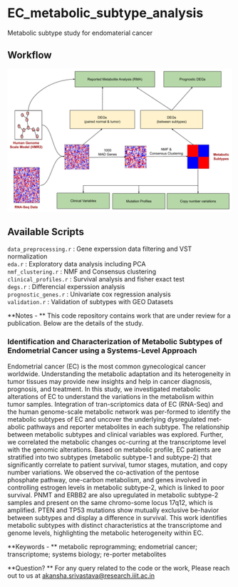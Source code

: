 # EC_metabolic_subtype_analysis
Metabolic subtype study for endomaterial cancer

## Workflow
<img src="https://github.com/Akankxha/EC_metabolic_subtype_analysis/blob/main/Figure1.jpg" width="600" />


## Available Scripts
`data_preprocessing.r` : Gene experssion data filtering and VST normalization \
`eda.r` : Exploratory data analysis including PCA \
`nmf_clustering.r` : NMF and Consensus clustering \
`clinical_profiles.r` : Survival analysis and fisher exact test \
`degs.r` : Differencial experssion analysis \
`prognostic_genes.r` : Univariate cox regression analysis \
`validation.r` : Validation of subtypes with GEO Datasets 

**Notes - ** This code repository contains work that are under review for a publication. Below are the details of the study.


### Identification and Characterization of Metabolic Subtypes of Endometrial Cancer using a Systems-Level Approach 
Endometrial cancer (EC) is the most common gynecological cancer worldwide. Understanding the metabolic adaptation and its heterogeneity in tumor tissues may provide new insights and help in cancer diagnosis, prognosis, and treatment. In this study, we investigated metabolic alterations of EC to understand the variations in the metabolism within tumor samples. Integration of tran-scriptomics data of EC (RNA-Seq) and the human genome-scale metabolic network was per-formed to identify the metabolic subtypes of EC and uncover the underlying dysregulated met-abolic pathways and reporter metabolites in each subtype. The relationship between metabolic subtypes and clinical variables was explored. Further, we correlated the metabolic changes oc-curring at the transcriptome level with the genomic alterations. Based on metabolic profile, EC patients are stratified into two subtypes (metabolic subtype-1 and subtype-2) that significantly correlate to patient survival, tumor stages, mutation, and copy number variations. We observed the co-activation of the pentose phosphate pathway, one-carbon metabolism, and genes involved in controlling estrogen levels in metabolic subtype-2, which is linked to poor survival. PNMT and ERBB2 are also upregulated in metabolic subtype-2 samples and present on the same chromo-some locus 17q12, which is amplified. PTEN and TP53 mutations show mutually exclusive be-havior between subtypes and display a difference in survival. This work identifies metabolic subtypes with distinct characteristics at the transcriptome and genome levels, highlighting the metabolic heterogeneity within EC.

**Keywords - ** metabolic reprogramming; endometrial cancer; transcriptome; systems biology; re-porter metabolites


**Question? ** For any query related to the code or the work, Please reach out to us at [akansha.srivastava@research.iiit.ac.in](mailto:akansha.srivastava@research.iiit.ac.in)
 